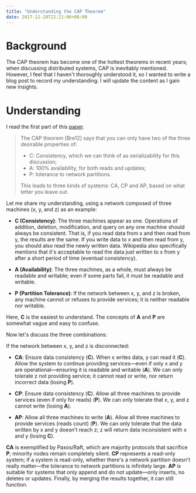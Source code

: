 ```yaml
---
title: "Understanding the CAP Theorem"
date: 2017-12-20T22:21:06+08:00
---
```


# Background

The CAP theorem has become one of the hottest theorems in recent years; when discussing distributed systems, CAP is inevitably mentioned. However, I feel that I haven't thoroughly understood it, so I wanted to write a blog post to record my understanding. I will update the content as I gain new insights.

# Understanding

I read the first part of this [paper](https://static.googleusercontent.com/media/research.google.com/zh-CN//pubs/archive/45855.pdf).

> The CAP theorem [Bre12] says that you can only have two of the three desirable properties of:
>
> * C: Consistency, which we can think of as serializability for this discussion;
> * A: 100% availability, for both reads and updates;
> * P: tolerance to network partitions.
>
> This leads to three kinds of systems: CA, CP and AP, based on what letter you leave out.

Let me share my understanding, using a network composed of three machines (x, y, and z) as an example:

* **C (Consistency)**: The three machines appear as one. Operations of addition, deletion, modification, and query on any one machine should always be consistent. That is, if you read data from x and then read from y, the results are the same. If you write data to x and then read from y, you should also read the newly written data. Wikipedia also specifically mentions that it's acceptable to read the data just written to x from y after a short period of time (eventual consistency).

* **A (Availability)**: The three machines, as a whole, must always be readable and writable; even if some parts fail, it must be readable and writable.

* **P (Partition Tolerance)**: If the network between x, y, and z is broken, any machine cannot or refuses to provide services; it is neither readable nor writable.

Here, **C** is the easiest to understand. The concepts of **A** and **P** are somewhat vague and easy to confuse.

Now let's discuss the three combinations:

If the network between x, y, and z is disconnected:

* **CA**: Ensure data consistency (**C**). When x writes data, y can read it (**C**). Allow the system to continue providing services—even if only x and y are operational—ensuring it is readable and writable (**A**). We can only tolerate z not providing service; it cannot read or write, nor return incorrect data (losing **P**).

* **CP**: Ensure data consistency (**C**). Allow all three machines to provide services (even if only for reads) (**P**). We can only tolerate that x, y, and z cannot write (losing **A**).

* **AP**: Allow all three machines to write (**A**). Allow all three machines to provide services (reads count) (**P**). We can only tolerate that the data written by x and y doesn't reach z; z will return data inconsistent with x and y (losing **C**).

**CA** is exemplified by Paxos/Raft, which are majority protocols that sacrifice **P**; minority nodes remain completely silent. **CP** represents a read-only system; if a system is read-only, whether there's a network partition doesn't really matter—the tolerance to network partitions is infinitely large. **AP** is suitable for systems that only append and do not update—only inserts, no deletes or updates. Finally, by merging the results together, it can still function.